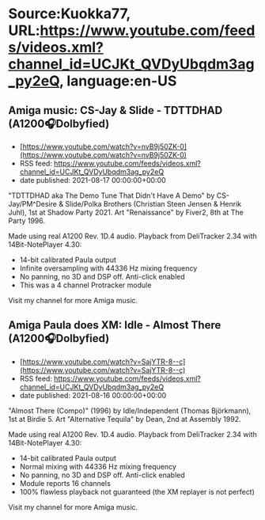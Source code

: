 # Source:Kuokka77, URL:https://www.youtube.com/feeds/videos.xml?channel_id=UCJKt_QVDyUbqdm3ag_py2eQ, language:en-US

## Amiga music: CS-Jay & Slide - TDTTDHAD (A1200🎧Dolbyfied)
 - [https://www.youtube.com/watch?v=nvB9j50ZK-0](https://www.youtube.com/watch?v=nvB9j50ZK-0)
 - RSS feed: https://www.youtube.com/feeds/videos.xml?channel_id=UCJKt_QVDyUbqdm3ag_py2eQ
 - date published: 2021-08-17 00:00:00+00:00

"TDTTDHAD aka The Demo Tune That Didn't Have A Demo" by CS-Jay/PM^Desire & Slide/Polka Brothers (Christian Steen Jensen & Henrik Juhl), 1st at Shadow Party 2021. Art "Renaissance" by Fiver2, 8th at The Party 1996.

Made using real A1200 Rev. 1D.4 audio. Playback from DeliTracker 2.34 with 14Bit-NotePlayer 4.30:
- 14-bit calibrated Paula output
- Infinite oversampling with 44336 Hz mixing frequency
- No panning, no 3D and DSP off. Anti-click enabled
- This was a 4 channel Protracker module

Visit my channel for more Amiga music.

## Amiga Paula does XM: Idle - Almost There (A1200🎧Dolbyfied)
 - [https://www.youtube.com/watch?v=SajYTR-8--c](https://www.youtube.com/watch?v=SajYTR-8--c)
 - RSS feed: https://www.youtube.com/feeds/videos.xml?channel_id=UCJKt_QVDyUbqdm3ag_py2eQ
 - date published: 2021-08-16 00:00:00+00:00

"Almost There (Compo)" (1996) by Idle/Independent (Thomas Björkmann), 1st at Birdie 5. Art "Alternative Tequila" by Dean, 2nd at Assembly 1992.

Made using real A1200 Rev. 1D.4 audio. Playback from DeliTracker 2.34 with 14Bit-NotePlayer 4.30:
- 14-bit calibrated Paula output
- Normal mixing with 44336 Hz mixing frequency
- No panning, no 3D and DSP off. Anti-click enabled
- Module reports 16 channels
- 100% flawless playback not guaranteed (the XM replayer is not perfect)

Visit my channel for more Amiga music.

